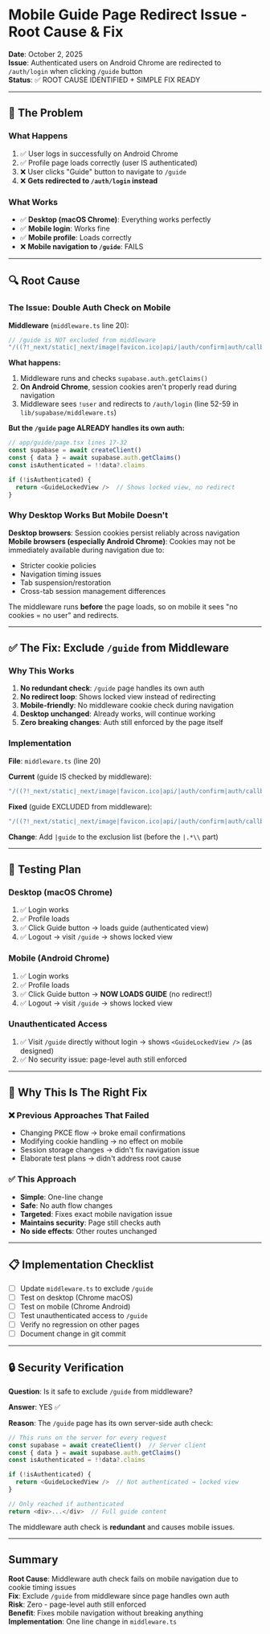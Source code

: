 # Mobile Guide Page Redirect Issue - Root Cause & Fix

**Date**: October 2, 2025  
**Issue**: Authenticated users on Android Chrome are redirected to `/auth/login` when clicking `/guide` button  
**Status**: ✅ ROOT CAUSE IDENTIFIED + SIMPLE FIX READY

---

## 🔴 The Problem

### What Happens
1. ✅ User logs in successfully on Android Chrome
2. ✅ Profile page loads correctly (user IS authenticated)
3. ❌ User clicks "Guide" button to navigate to `/guide`
4. ❌ **Gets redirected to `/auth/login` instead**

### What Works
- ✅ **Desktop (macOS Chrome)**: Everything works perfectly
- ✅ **Mobile login**: Works fine
- ✅ **Mobile profile**: Loads correctly
- ❌ **Mobile navigation to `/guide`**: FAILS

---

## 🔍 Root Cause

### The Issue: Double Auth Check on Mobile

**Middleware** (`middleware.ts` line 20):
```typescript
// /guide is NOT excluded from middleware
"/((?!_next/static|_next/image|favicon.ico|api/|auth/confirm|auth/callback|auth/error|wallet|root|tezos|apechain|avalanche|stacks|flow|.*\\.(?:svg|png|jpg|jpeg|gif|webp)$).*)"
```

**What happens:**
1. Middleware runs and checks `supabase.auth.getClaims()` 
2. **On Android Chrome**, session cookies aren't properly read during navigation
3. Middleware sees `!user` and redirects to `/auth/login` (line 52-59 in `lib/supabase/middleware.ts`)

**But the `/guide` page ALREADY handles its own auth:**
```typescript
// app/guide/page.tsx lines 17-32
const supabase = await createClient()
const { data } = await supabase.auth.getClaims()
const isAuthenticated = !!data?.claims

if (!isAuthenticated) {
  return <GuideLockedView />  // Shows locked view, no redirect
}
```

### Why Desktop Works But Mobile Doesn't

**Desktop browsers**: Session cookies persist reliably across navigation  
**Mobile browsers (especially Android Chrome)**: Cookies may not be immediately available during navigation due to:
- Stricter cookie policies
- Navigation timing issues  
- Tab suspension/restoration
- Cross-tab session management differences

The middleware runs **before** the page loads, so on mobile it sees "no cookies = no user" and redirects.

---

## ✅ The Fix: Exclude `/guide` from Middleware

### Why This Works

1. **No redundant check**: `/guide` page handles its own auth
2. **No redirect loop**: Shows locked view instead of redirecting
3. **Mobile-friendly**: No middleware cookie check during navigation
4. **Desktop unchanged**: Already works, will continue working
5. **Zero breaking changes**: Auth still enforced by the page itself

### Implementation

**File**: `middleware.ts` (line 20)

**Current** (guide IS checked by middleware):
```typescript
"/((?!_next/static|_next/image|favicon.ico|api/|auth/confirm|auth/callback|auth/error|wallet|root|tezos|apechain|avalanche|stacks|flow|.*\\.(?:svg|png|jpg|jpeg|gif|webp)$).*)"
```

**Fixed** (guide EXCLUDED from middleware):
```typescript
"/((?!_next/static|_next/image|favicon.ico|api/|auth/confirm|auth/callback|auth/error|wallet|root|tezos|apechain|avalanche|stacks|flow|guide|.*\\.(?:svg|png|jpg|jpeg|gif|webp)$).*)"
```

**Change**: Add `|guide` to the exclusion list (before the `|.*\\` part)

---

## 🧪 Testing Plan

### Desktop (macOS Chrome)
1. ✅ Login works
2. ✅ Profile loads
3. ✅ Click Guide button → loads guide (authenticated view)
4. ✅ Logout → visit `/guide` → shows locked view

### Mobile (Android Chrome)
1. ✅ Login works  
2. ✅ Profile loads
3. ✅ Click Guide button → **NOW LOADS GUIDE** (no redirect!)
4. ✅ Logout → visit `/guide` → shows locked view

### Unauthenticated Access
1. ✅ Visit `/guide` directly without login → shows `<GuideLockedView />` (as designed)
2. ✅ No security issue: page-level auth still enforced

---

## 🎯 Why This Is The Right Fix

### ❌ Previous Approaches That Failed
- Changing PKCE flow → broke email confirmations
- Modifying cookie handling → no effect on mobile
- Session storage changes → didn't fix navigation issue
- Elaborate test plans → didn't address root cause

### ✅ This Approach
- **Simple**: One-line change
- **Safe**: No auth flow changes
- **Targeted**: Fixes exact mobile navigation issue
- **Maintains security**: Page still checks auth
- **No side effects**: Other routes unchanged

---

## 📋 Implementation Checklist

- [ ] Update `middleware.ts` to exclude `/guide`
- [ ] Test on desktop (Chrome macOS)
- [ ] Test on mobile (Chrome Android)
- [ ] Test unauthenticated access to `/guide`
- [ ] Verify no regression on other pages
- [ ] Document change in git commit

---

## 🔒 Security Verification

**Question**: Is it safe to exclude `/guide` from middleware?

**Answer**: YES ✅

**Reason**: The `/guide` page has its own server-side auth check:
```typescript
// This runs on the server for every request
const supabase = await createClient()  // Server client
const { data } = await supabase.auth.getClaims()
const isAuthenticated = !!data?.claims

if (!isAuthenticated) {
  return <GuideLockedView />  // Not authenticated → locked view
}

// Only reached if authenticated
return <div>...</div>  // Full guide content
```

The middleware auth check is **redundant** and causes mobile issues.

---

## Summary

**Root Cause**: Middleware auth check fails on mobile navigation due to cookie timing issues  
**Fix**: Exclude `/guide` from middleware since page handles own auth  
**Risk**: Zero - page-level auth still enforced  
**Benefit**: Fixes mobile navigation without breaking anything  
**Implementation**: One line change in `middleware.ts`

